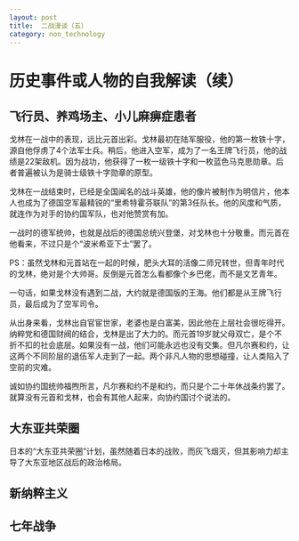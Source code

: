 ```yaml
---
layout: post
title:  二战漫谈（五）
category: non_technology 
---
```


# 历史事件或人物的自我解读（续）

## 飞行员、养鸡场主、小儿麻痹症患者

戈林在一战中的表现，远比元首出彩。戈林最初在陆军服役，他的第一枚铁十字，源自他俘虏了4个法军士兵。稍后，他进入空军，成为了一名王牌飞行员，他的战绩是22架敌机。因为战功，他获得了一枚一级铁十字和一枚蓝色马克思勋章。后者普遍被认为是骑士级铁十字勋章的原型。

戈林在一战结束时，已经是全国闻名的战斗英雄，他的像片被制作为明信片，他本人也成为了德国空军最精锐的“里希特霍芬联队”的第3任队长。他的风度和气质，就连作为对手的协约国军队，也对他赞赏有加。

一战时的德军统帅，也就是战后的德国总统兴登堡，对戈林也十分敬重。而元首在他看来，不过只是个“波米希亚下士”罢了。

PS：虽然戈林和元首站在一起的时候，肥头大耳的活像二师兄转世，但青年时代的戈林，绝对是个大帅哥。反倒是元首怎么看都像个乡巴佬，而不是文艺青年。

一句话，如果戈林没有遇到二战，大约就是德国版的王海。他们都是从王牌飞行员，最后成为了空军司令。

从出身来看，戈林出自官宦世家，老婆也是白富美，因此他在上层社会很吃得开。纳粹党和德国财阀的结合，戈林是出了大力的。而元首19岁就父母双亡，是个不折不扣的社会底层。如果没有一战，他们可能永远也没有交集。但凡尔赛和约，让这两个不同阶层的退伍军人走到了一起。两个非凡人物的思想碰撞，让人类陷入了空前的灾难。

诚如协约国统帅福煦所言，凡尔赛和约不是和约，而只是个二十年休战条约罢了。就算没有元首和戈林，也会有其他人起来，向协约国讨个说法的。

## 大东亚共荣圈

日本的“大东亚共荣圈”计划，虽然随着日本的战败，而灰飞烟灭，但其影响力却主导了大东亚地区战后的政治格局。

## 新纳粹主义



## 七年战争

